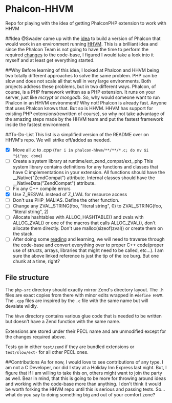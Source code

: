 Phalcon-HHVM
============

Repo for playing with the idea of getting PhalconPHP extension to work with HHVM

##Idea
@Swader came up with the [idea](http://forum.phalconphp.com/discussion/2429/build-phalcon-for-hhvm-) to build a version of Phalcon that would work in an environment running [HHVM](https://github.com/facebook/hhvm). This is a brilliant idea and since the Phalcon Team is not going to have the time to perform the required [changes](https://github.com/facebook/hhvm/tree/master/hphp/runtime/ext_zend_compat) to the code-base, I figured I would take a look into it myself and at least get everything started.

##Why
Before learning of this idea, I looked at Phalcon and HHVM being two totally different approaches to solve the same problem. PHP can be slow and does not scale all that well in very large environments. Both projects address these problems, but in two different ways. Phalcon, of course, is a PHP framework written as a PHP extension. It runs on your server, just like *mcrypt* or *mongodb*. So, why would someone want to run Phalcon in an HHVM environment? Why not! Phalcon is already fast. Anyone that uses Phalcon knows that. But so is HHVM. HHVM has support for existing PHP extensions(rewritten of course), so why not take advantage of the amazing steps made by the HHVM team and put the fastest framework inside the fastest environment.

##To-Do-List
This list is a simplified version of the README over on HHVM's repo. We will strike off/added as needed.

- [x] Move all .c to .cpp (`for i in phalcon-hhvm/**/**/*.c; do mv $i "$i"pp; done`)
- [ ] Create a system library at runtime/ext_zend_compat/ext_.php This system library contains definitions for any functions and classes that have C implementations in your extension. All functions should have the __Native("ZendCompat") attribute. Internal classes should have the __NativeData("ZendCompat") attribute.
- [ ] Fix any C++ compile errors
- [x] Use Z_RESVAL instead of Z_LVAL for resource access
- [ ] Don't use PHP_MALIAS. Define the other function.
- [ ] Change any ZVAL_STRING(foo, "literal string", 0) to ZVAL_STRING(foo, "literal string", 2)
- [ ] Allocate hashtables with ALLOC_HASHTABLE() and zvals with ALLOC_ZVAL() or one of the macros that calls ALLOC_ZVAL(), don't allocate them directly. Don't use malloc(sizeof(zval)) or create them on the stack.
- [ ] After doing some [reading](http://en.wikipedia.org/wiki/Compatibility_of_C_and_C%2B%2B) and learning, we will need to traverse through the code-base and convert everything over to proper C++ code(proper use of structs, arrays, libraries that might need to be called, etc...). I am sure the above linked reference is just the tip of the ice burg. But one chunk at a time, right?

## File structure

The `php-src` directory should exactly mirror Zend's directory layout.
The `.h` files are exact copies from there with minor edits wrapped in
`#define HHVM`. The `.cpp` files are inspired by the `.c` file with the same
name but will devaiate wildly.

The `hhvm` directory contains various glue code that is needed to be written but
doesn't have a Zend function with the same name.

Extensions are stored under their PECL name and are unmodified except for the
changes required above.

Tests go in either `test/zend` if they are bundled extensions or
`test/slow/ext-` for all other PECL ones.

##Contributions
As for now, I would love to see contributions of any type. I am not a C Developer, nor did I stay at a Holiday Inn Express last night. But, I figure that if I am willing to take this on, others might want to join the party as well. Bear in mind, that this is going to be more for throwing around ideas and working with the code-base more than anything. I don't think it would be worth forking the HHVM repo until this is serious and passing tests. So... what do you say to doing something big and out of your comfort zone?
